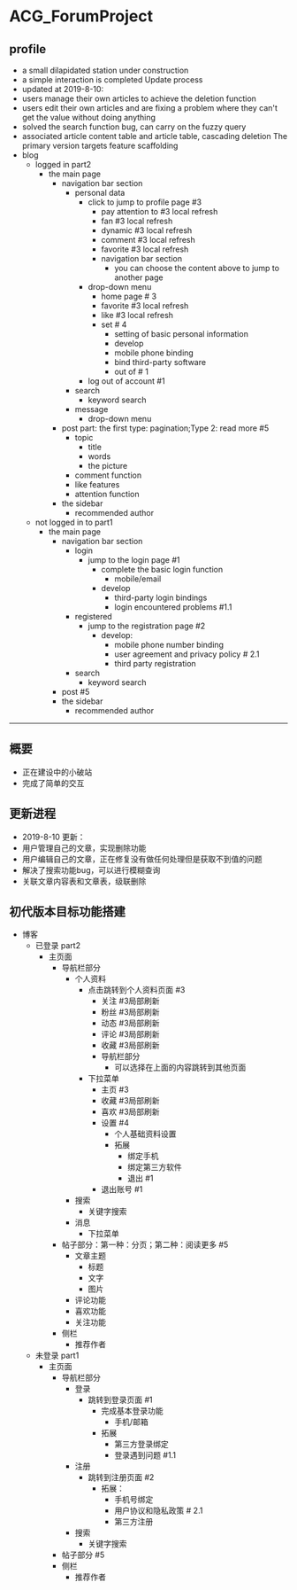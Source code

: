 # ACG_ForumProject
## profile
* a small dilapidated station under construction
* a simple interaction is completed
Update process
* updated at 2019-8-10:
* users manage their own articles to achieve the deletion function
* users edit their own articles and are fixing a problem where they can't get the value without doing anything
* solved the search function bug, can carry on the fuzzy query
* associated article content table and article table, cascading deletion
The primary version targets feature scaffolding
* blog
	* logged in part2
		* the main page
			* navigation bar section
				* personal data
					* click to jump to profile page #3
						* pay attention to #3 local refresh
						* fan #3 local refresh
						* dynamic #3 local refresh
						* comment #3 local refresh
						* favorite #3 local refresh
						* navigation bar section
							* you can choose the content above to jump to another page
					* drop-down menu
						* home page # 3
						* favorite #3 local refresh
						* like #3 local refresh
						* set # 4
							* setting of basic personal information
							* develop
							* mobile phone binding
							* bind third-party software
							* out of # 1
					* log out of account #1
				* search
					* keyword search
				* message
					* drop-down menu
			* post part: the first type: pagination;Type 2: read more #5
				* topic
					* title
					* words
					* the picture
				* comment function
				* like features
				* attention function
			* the sidebar
				* recommended author
	* not logged in to part1
		* the main page
			* navigation bar section
				* login
					* jump to the login page #1
						* complete the basic login function
							* mobile/email
						* develop
							* third-party login bindings
							* login encountered problems #1.1
				* registered
					* jump to the registration page #2
						* develop:
							* mobile phone number binding
							* user agreement and privacy policy # 2.1
							* third party registration
				* search
					* keyword search
			* post #5
			* the sidebar
				* recommended author
---
## 概要
*	正在建设中的小破站
*	完成了简单的交互
## 更新进程
*	2019-8-10 更新：
*	用户管理自己的文章，实现删除功能
*	用户编辑自己的文章，正在修复没有做任何处理但是获取不到值的问题
*	解决了搜索功能bug，可以进行模糊查询
*	关联文章内容表和文章表，级联删除
## 初代版本目标功能搭建
*	博客
	*	已登录	part2
		*	主页面
			*	导航栏部分
				*	个人资料
					*	点击跳转到个人资料页面 #3
						*	关注	#3局部刷新
						*	粉丝	#3局部刷新
						*	动态	#3局部刷新
						*	评论	#3局部刷新
						*	收藏	#3局部刷新
						*	导航栏部分
							*	可以选择在上面的内容跳转到其他页面
					*	下拉菜单
						*	主页	#3
						*	收藏	#3局部刷新
						*	喜欢	#3局部刷新
						*	设置	#4
							*	个人基础资料设置
							*	拓展
								*	绑定手机
								*	绑定第三方软件
								*	退出	#1
						*	退出账号	#1
				*	搜索
					*	关键字搜索
				*	消息
					*	下拉菜单
			*	帖子部分：第一种：分页；第二种：阅读更多	#5
				*	文章主题
					*	标题
					*	文字
					*	图片
				*	评论功能
				*	喜欢功能
				*	关注功能
			*	侧栏
				*	推荐作者
	*	未登录	part1
		*	主页面
			*	导航栏部分
				*	登录
					*	跳转到登录页面 #1
						*	完成基本登录功能
							*	手机/邮箱
						*	拓展
							*	第三方登录绑定
							*	登录遇到问题	#1.1
				*	注册
					*	跳转到注册页面 #2
						*	拓展：
							*	手机号绑定
							*	用户协议和隐私政策 # 2.1
							*	第三方注册
				*	搜索
					*	关键字搜索
			*	帖子部分	#5
			*	侧栏
				*	推荐作者
